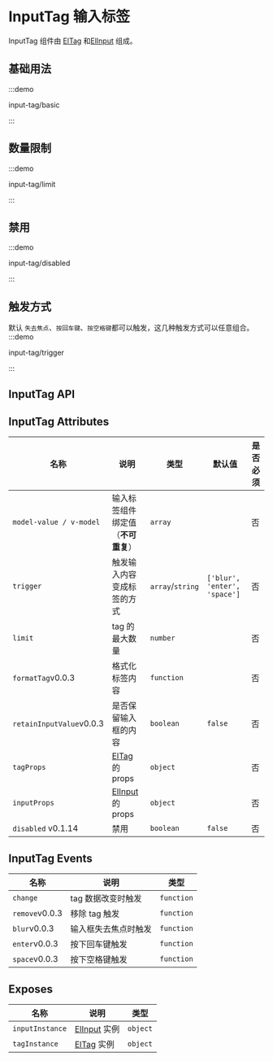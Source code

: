 # InputTag 输入标签

InputTag 组件由 [ElTag](https://element-plus.org/zh-CN/component/tag.html) 和[ElInput](https://element-plus.org/zh-CN/component/input.html) 组成。

## 基础用法

:::demo

input-tag/basic

:::

## 数量限制

:::demo

input-tag/limit

:::

## 禁用

:::demo

input-tag/disabled

:::

## 触发方式

默认 `失去焦点`、`按回车键`、`按空格键`都可以触发，这几种触发方式可以任意组合。
:::demo

input-tag/trigger

:::

## InputTag API

## InputTag Attributes

| 名称                                      | 说明                                                                               | 类型                                                               | 默认值                       | 是否必须 |
| ----------------------------------------- | ---------------------------------------------------------------------------------- | ------------------------------------------------------------------ | ---------------------------- | -------- |
| `model-value / v-model`                   | 输入标签组件绑定值 （**不可重复**）                                                | `array` <docs-tip content="string[]"></docs-tip>                   |                              | 否       |
| `trigger`                                 | 触发输入内容变成标签的方式                                                         | `array`/`string` <docs-tip content="string[]/string"></docs-tip>   | `['blur', 'enter', 'space']` | 否       |
| `limit`                                   | tag 的最大数量                                                                     | `number`                                                           |                              | 否       |
| `formatTag`<el-tag>v0.0.3</el-tag>        | 格式化标签内容                                                                     | `function` <docs-tip content='(tag: string) => string'></docs-tip> |                              | 否       |
| `retainInputValue`<el-tag>v0.0.3</el-tag> | 是否保留输入框的内容                                                               | `boolean`                                                          | `false`                      | 否       |
| `tagProps`                                | [ElTag](https://element-plus.org/zh-CN/component/tag.html#tag-attributes) 的 props | `object`                                                           |                              | 否       |
| `inputProps`                              | [ElInput](https://element-plus.org/zh-CN/component/input.html) 的 props            | `object`                                                           |                              | 否       |
| `disabled` <el-tag>v0.1.14</el-tag>       | 禁用                                                                               | `boolean`                                                          | `false`                      | 否       |

## InputTag Events

| 名称                            | 说明                 | 类型                                                                                  |
| ------------------------------- | -------------------- | ------------------------------------------------------------------------------------- |
| `change`                        | tag 数据改变时触发   | `function` <docs-tip content='(tags:string[]) => void'></docs-tip>                    |
| `remove`<el-tag>v0.0.3</el-tag> | 移除 tag 触发        | `function` <docs-tip content='(tag:string) => void'></docs-tip>                       |
| `blur`<el-tag>v0.0.3</el-tag>   | 输入框失去焦点时触发 | `function` <docs-tip content='(value: string, event: FocusEvent) => void'></docs-tip> |
| `enter`<el-tag>v0.0.3</el-tag>  | 按下回车键触发       | `function` <docs-tip content='(value: string, event: MouseEvent) => void'></docs-tip> |
| `space`<el-tag>v0.0.3</el-tag>  | 按下空格键触发       | `function` <docs-tip content='(value: string, event: MouseEvent) => void'></docs-tip> |

## Exposes

| 名称            | 说明                                                                | 类型                                                                             |
| --------------- | ------------------------------------------------------------------- | -------------------------------------------------------------------------------- |
| `inputInstance` | [ElInput](https://element-plus.org/zh-CN/component/input.html) 实例 | `object` <docs-tip content="import('element-plus')['InputInstance']"></docs-tip> |
| `tagInstance`   | [ElTag](https://element-plus.org/zh-CN/component/tag.html) 实例     | `object` <docs-tip content="import('element-plus')['TagInstance']"></docs-tip>   |
